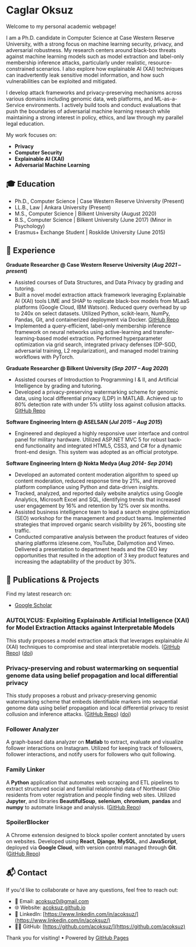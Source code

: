 # Caglar Oksuz

Welcome to my personal academic webpage! 

I am a Ph.D. candidate in Computer Science at Case Western Reserve University, with a strong focus on machine learning security, privacy, and adversarial robustness. My research centers around black-box threats against machine learning models such as model extraction and label-only membership inference attacks, particularly under realistic, resource-constrained scenarios. I also explore how explainable AI (XAI) techniques can inadvertently leak sensitive model information, and how such vulnerabilities can be exploited and mitigated.

I develop attack frameworks and privacy-preserving mechanisms across various domains including genomic data, web platforms, and ML-as-a-Service environments. I actively build tools and conduct evaluations that push the boundaries of adversarial machine learning research while maintaining a strong interest in policy, ethics, and law through my parallel legal education.

My work focuses on:
- **Privacy**
- **Computer Security**
- **Explainable AI (XAI)**
- **Adversarial Machine Learning**
  

## 🎓 Education

- Ph.D., Computer Science   | Case Western Reserve University (Present)
- LL.B., Law                | Ankara University (Present)
- M.S.,  Computer Science   | Bilkent University (August 2020)   
- B.S.,  Computer Science   | Bilkent University (June 2017) (Minor in Psychology)
- Erasmus+ Exchange Student | Roskilde University (June 2015)


## 💼 Experience

**Graduate Researcher @ Case Western Reserve University (_Aug 2021 – present_)**  
- Assisted courses of Data Structures, and Data Privacy by grading and tutoring.  
- Built a novel model extraction attack framework leveraging Explainable AI (XAI) tools LIME and SHAP to replicate black-box models from MLaaS platforms (Google Cloud, IBM Watson). Reduced query overhead by up to 240x on select datasets. Utilized Python, scikit-learn, NumPy, Pandas, Git, and containerized deployment via Docker. [GitHub Repo](https://github.com/acoksuz/AUTOLYCUS)  
- Implemented a query-efficient, label-only membership inference framework on neural networks using active-learning and transfer-learning-based model extraction. Performed hyperparameter optimization via grid search, integrated privacy defenses (DP-SGD, adversarial training, L2 regularization), and managed model training workflows with PyTorch.

**Graduate Researcher @ Bilkent University (_Sep 2017 – Aug 2020_)**  
- Assisted courses of Introduction to Programming I & II, and Artificial Intelligence by grading and tutoring.  
- Developed a privacy-preserving watermarking scheme for genomic data, using local differential privacy (LDP) in MATLAB. Achieved up to 80% detection rate with under 5% utility loss against collusion attacks. [GitHub Repo](https://github.com/acoksuz/PPRW_SGD_BPLDP)

**Software Engineering Intern @ ASELSAN (_Jul 2015 – Aug 2015_)**  
- Engineered and deployed a highly responsive user interface and control panel for military hardware. Utilized ASP.NET MVC 5 for robust back-end functionality and integrated HTML5, CSS3, and C# for a dynamic front-end design. This system was adopted as an official prototype.
 
**Software Engineering Intern @ Nokta Medya (_Aug 2014- Sep 2014_)** 
- Developed an automated content moderation algorithm to speed up content moderation, reduced response time by 21%, and improved platform compliance using Python and data-driven insights.  
- Tracked, analyzed, and reported daily website analytics using Google Analytics, Microsoft Excel and SQL, identifying trends that increased user engagement by 16% and retention by 12% over six months.  
- Assisted business intelligence team to lead a search engine optimization (SEO) workshop for the management and product teams. Implemented strategies that improved organic search visibility by 26%, boosting site traffic.  
- Conducted comparative analysis between the product features of video sharing platforms izlesene.com, YouTube, Dailymotion and Vimeo. Delivered a presentation to department heads and the CEO key opportunities that resulted in the adoption of 3 key product features and increasing the adaptability of the product by 30%.


## 🔬 Publications & Projects

Find my latest research on:
- [Google Scholar](https://scholar.google.com/citations?user=bu1zAmcAAAAJ)

### AUTOLYCUS: Exploiting Explainable Artificial Intelligence (XAI) for Model Extraction Attacks against Interpretable Models 
This study proposes a model extraction attack that leverages explainable AI (XAI) techniques to compromise and steal interpretable models. ([GitHub Repo](https://github.com/acoksuz/AUTOLYCUS)) ([doi](https://doi.org/10.56553/popets-2024-0137))

### Privacy-preserving and robust watermarking on sequential genome data using belief propagation and local differential privacy
This study proposes a robust and privacy-preserving genomic watermarking scheme that embeds identifiable markers into sequential genome data using belief propagation and local differential privacy to resist collusion and inference attacks. ([GitHub Repo](https://github.com/acoksuz/PPRW_SGD_BPLDP)) ([doi](https://doi.org/10.1093/bioinformatics/btab128))

### Follower Analyzer 
A graph-based data analyzer on **Matlab** to extract, evaluate and visualize follower interactions on Instagram. Utilized for keeping track of followers, follower interactions, and notify users for followers who quit following.    

### Family Linker 
A **Python** application that automates web scraping and ETL pipelines to extract structured social and familial relationship data of Northeast Ohio residents from voter registration and people finding web sites. Utilized **Jupyter**, and libraries **BeautifulSoup**, **selenium**, **chromium**, **pandas** and **numpy** to automate linkage and analysis. ([GitHub Repo](https://github.com/acoksuz/LOV))

### SpoilerBlocker 
A Chrome extension designed to block spoiler content annotated by users on websites. Developed using **React**, **Django**, **MySQL**, and **JavaScript**, deployed via **Google Cloud**, with version control managed through **Git**. ([GitHub Repo](https://github.com/acoksuz/SpoilerBlocker))

## 📬 Contact
If you'd like to collaborate or have any questions, feel free to reach out:
- 📧 Email:    [acoksuz0@gmail.com](mailto:acoksuz0@gmail.com)
- 🌐 Website:  [acoksuz.github.io](https://acoksuz.github.io)
- 💼 LinkedIn: [https://www.linkedin.com/in/acoksuz/](https://www.linkedin.com/in/acoksuz/)
- 🧑‍💻 GitHub:   [https://github.com/acoksuz/](https://github.com/acoksuz)
  

Thank you for visiting! • Powered by [GitHub Pages](https://pages.github.com/)
